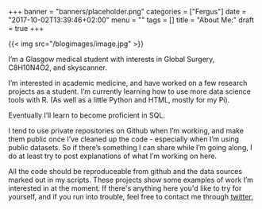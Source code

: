 +++
banner = "banners/placeholder.png"
categories = ["Fergus"]
date = "2017-10-02T13:39:46+02:00"
menu = ""
tags = []
title = "About Me:"
draft = true
+++

{{< img src="/blogimages/image.jpg" >}}

I’m a Glasgow medical student with interests in Global Surgery, C8H10N4O2, and skyscanner.

I’m interested in academic medicine, and have worked on a few research projects as a student. I’m currently learning how to use more data science tools with R. (As well as a little Python and HTML, mostly for my Pi).

Eventually I’ll learn to become proficient in SQL.

I tend to use private repositories on Github when I’m working, and make them public once I’ve cleaned up the code - especially when I’m using public datasets. So if there’s something I can share while I’m going along, I do at least try to post explanations of what I’m working on here.

All the code should be reproduceable from github and the data sources marked out in my scripts. These projects show some examples of work I’m interested in at the moment. If there's anything here you'd like to try for yourself, and if you run into trouble, feel free to contact me through [twitter.](http://twitter.com/ferguswtaylor)